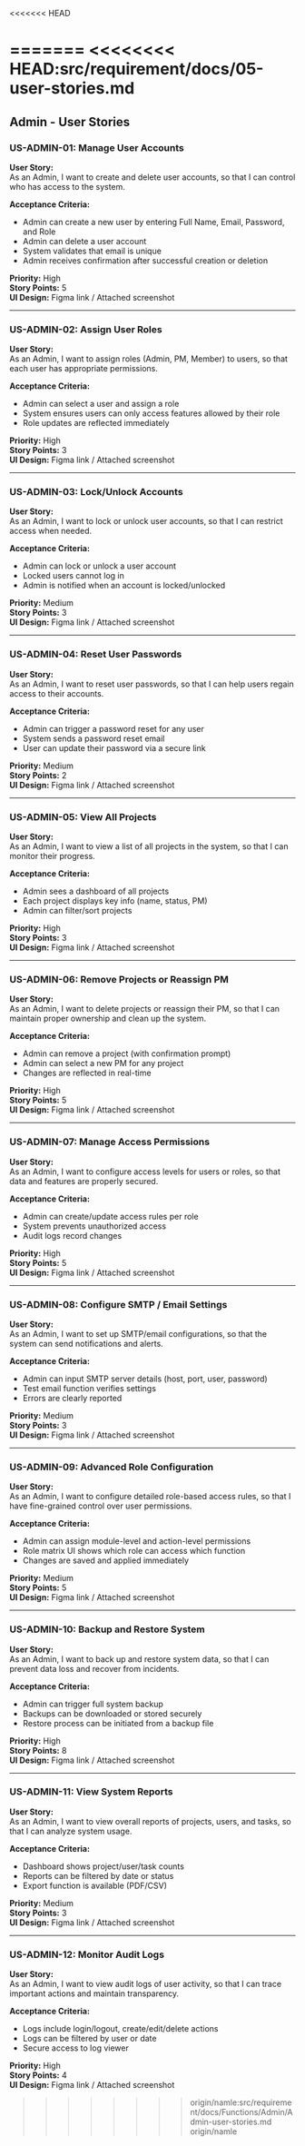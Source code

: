<<<<<<< HEAD

=======
<<<<<<<< HEAD:src/requirement/docs/05-user-stories.md
========

## Admin - User Stories

### US-ADMIN-01: Manage User Accounts

**User Story:**  
As an Admin, I want to create and delete user accounts, so that I can control who has access to the system.

**Acceptance Criteria:**  
- Admin can create a new user by entering Full Name, Email, Password, and Role  
- Admin can delete a user account  
- System validates that email is unique  
- Admin receives confirmation after successful creation or deletion  

**Priority:** High  
**Story Points:** 5  
**UI Design:** Figma link / Attached screenshot  

---

### US-ADMIN-02: Assign User Roles

**User Story:**  
As an Admin, I want to assign roles (Admin, PM, Member) to users, so that each user has appropriate permissions.

**Acceptance Criteria:**  
- Admin can select a user and assign a role  
- System ensures users can only access features allowed by their role  
- Role updates are reflected immediately  

**Priority:** High  
**Story Points:** 3  
**UI Design:** Figma link / Attached screenshot  

---

### US-ADMIN-03: Lock/Unlock Accounts

**User Story:**  
As an Admin, I want to lock or unlock user accounts, so that I can restrict access when needed.

**Acceptance Criteria:**  
- Admin can lock or unlock a user account  
- Locked users cannot log in  
- Admin is notified when an account is locked/unlocked  

**Priority:** Medium  
**Story Points:** 3  
**UI Design:** Figma link / Attached screenshot  

---

### US-ADMIN-04: Reset User Passwords

**User Story:**  
As an Admin, I want to reset user passwords, so that I can help users regain access to their accounts.

**Acceptance Criteria:**  
- Admin can trigger a password reset for any user  
- System sends a password reset email  
- User can update their password via a secure link  

**Priority:** Medium  
**Story Points:** 2  
**UI Design:** Figma link / Attached screenshot  

---

### US-ADMIN-05: View All Projects

**User Story:**  
As an Admin, I want to view a list of all projects in the system, so that I can monitor their progress.

**Acceptance Criteria:**  
- Admin sees a dashboard of all projects  
- Each project displays key info (name, status, PM)  
- Admin can filter/sort projects  

**Priority:** High  
**Story Points:** 3  
**UI Design:** Figma link / Attached screenshot  

---

### US-ADMIN-06: Remove Projects or Reassign PM

**User Story:**  
As an Admin, I want to delete projects or reassign their PM, so that I can maintain proper ownership and clean up the system.

**Acceptance Criteria:**  
- Admin can remove a project (with confirmation prompt)  
- Admin can select a new PM for any project  
- Changes are reflected in real-time  

**Priority:** High  
**Story Points:** 5  
**UI Design:** Figma link / Attached screenshot  

---

### US-ADMIN-07: Manage Access Permissions

**User Story:**  
As an Admin, I want to configure access levels for users or roles, so that data and features are properly secured.

**Acceptance Criteria:**  
- Admin can create/update access rules per role  
- System prevents unauthorized access  
- Audit logs record changes  

**Priority:** High  
**Story Points:** 5  
**UI Design:** Figma link / Attached screenshot  

---

### US-ADMIN-08: Configure SMTP / Email Settings

**User Story:**  
As an Admin, I want to set up SMTP/email configurations, so that the system can send notifications and alerts.

**Acceptance Criteria:**  
- Admin can input SMTP server details (host, port, user, password)  
- Test email function verifies settings  
- Errors are clearly reported  

**Priority:** Medium  
**Story Points:** 3  
**UI Design:** Figma link / Attached screenshot  

---

### US-ADMIN-09: Advanced Role Configuration

**User Story:**  
As an Admin, I want to configure detailed role-based access rules, so that I have fine-grained control over user permissions.

**Acceptance Criteria:**  
- Admin can assign module-level and action-level permissions  
- Role matrix UI shows which role can access which function  
- Changes are saved and applied immediately  

**Priority:** Medium  
**Story Points:** 5  
**UI Design:** Figma link / Attached screenshot  

---

### US-ADMIN-10: Backup and Restore System

**User Story:**  
As an Admin, I want to back up and restore system data, so that I can prevent data loss and recover from incidents.

**Acceptance Criteria:**  
- Admin can trigger full system backup  
- Backups can be downloaded or stored securely  
- Restore process can be initiated from a backup file  

**Priority:** High  
**Story Points:** 8  
**UI Design:** Figma link / Attached screenshot  

---

### US-ADMIN-11: View System Reports

**User Story:**  
As an Admin, I want to view overall reports of projects, users, and tasks, so that I can analyze system usage.

**Acceptance Criteria:**  
- Dashboard shows project/user/task counts  
- Reports can be filtered by date or status  
- Export function is available (PDF/CSV)  

**Priority:** Medium  
**Story Points:** 3  
**UI Design:** Figma link / Attached screenshot  

---

### US-ADMIN-12: Monitor Audit Logs

**User Story:**  
As an Admin, I want to view audit logs of user activity, so that I can trace important actions and maintain transparency.

**Acceptance Criteria:**  
- Logs include login/logout, create/edit/delete actions  
- Logs can be filtered by user or date  
- Secure access to log viewer  

**Priority:** High  
**Story Points:** 4  
**UI Design:** Figma link / Attached screenshot  
>>>>>>>> origin/namle:src/requirement/docs/Functions/Admin/Admin-user-stories.md
>>>>>>> origin/namle
